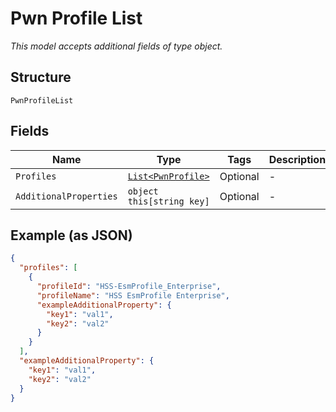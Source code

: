 
# Pwn Profile List

*This model accepts additional fields of type object.*

## Structure

`PwnProfileList`

## Fields

| Name | Type | Tags | Description |
|  --- | --- | --- | --- |
| `Profiles` | [`List<PwnProfile>`](../../doc/models/pwn-profile.md) | Optional | - |
| `AdditionalProperties` | `object this[string key]` | Optional | - |

## Example (as JSON)

```json
{
  "profiles": [
    {
      "profileId": "HSS-EsmProfile_Enterprise",
      "profileName": "HSS EsmProfile Enterprise",
      "exampleAdditionalProperty": {
        "key1": "val1",
        "key2": "val2"
      }
    }
  ],
  "exampleAdditionalProperty": {
    "key1": "val1",
    "key2": "val2"
  }
}
```

